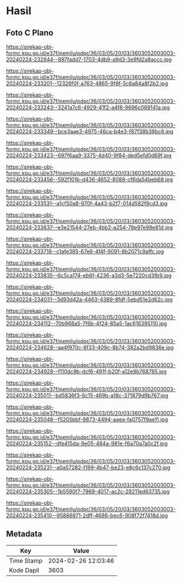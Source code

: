 # Hasil

## Foto C Plano

https://sirekap-obj-formc.kpu.go.id/e37f/pemilu/pdpr/36/03/05/20/03/3603052003003-20240224-232844--897fadd7-1703-4db9-a9d3-3e9fd2a8accc.jpg

https://sirekap-obj-formc.kpu.go.id/e37f/pemilu/pdpr/36/03/05/20/03/3603052003003-20240224-233201--12326f0f-a763-4865-9f8f-5c6a84a8f2b2.jpg

https://sirekap-obj-formc.kpu.go.id/e37f/pemilu/pdpr/36/03/05/20/03/3603052003003-20240224-233243--3241a7c6-4929-41f2-a4f8-9696c069141a.jpg

https://sirekap-obj-formc.kpu.go.id/e37f/pemilu/pdpr/36/03/05/20/03/3603052003003-20240224-233349--bce3aae3-4975-46ca-b4e3-f87f38b38bc8.jpg

https://sirekap-obj-formc.kpu.go.id/e37f/pemilu/pdpr/36/03/05/20/03/3603052003003-20240224-233423--697f6aa9-3375-4d40-9f84-ded5efd0d69f.jpg

https://sirekap-obj-formc.kpu.go.id/e37f/pemilu/pdpr/36/03/05/20/03/3603052003003-20240224-233456--592f101b-d436-4652-8088-cf6da54beb68.jpg

https://sirekap-obj-formc.kpu.go.id/e37f/pemilu/pdpr/36/03/05/20/03/3603052003003-20240224-233531--a1cf50a8-970f-4a43-b2f7-014d582f9cd3.jpg

https://sirekap-obj-formc.kpu.go.id/e37f/pemilu/pdpr/36/03/05/20/03/3603052003003-20240224-233637--e3e21544-27eb-4bb2-a254-78e97e98e81d.jpg

https://sirekap-obj-formc.kpu.go.id/e37f/pemilu/pdpr/36/03/05/20/03/3603052003003-20240224-233718--c1afe385-67e6-4f4f-9091-8b2071c9affc.jpg

https://sirekap-obj-formc.kpu.go.id/e37f/pemilu/pdpr/36/03/05/20/03/3603052003003-20240224-233835--6c5ca174-eb6f-4236-a3d3-5e7220cd3fb9.jpg

https://sirekap-obj-formc.kpu.go.id/e37f/pemilu/pdpr/36/03/05/20/03/3603052003003-20240224-234031--3d93d42a-4463-4389-8fdf-5ebd51e2d62c.jpg

https://sirekap-obj-formc.kpu.go.id/e37f/pemilu/pdpr/36/03/05/20/03/3603052003003-20240224-234112--70b968a5-7f6b-4f24-85a5-1ac616395110.jpg

https://sirekap-obj-formc.kpu.go.id/e37f/pemilu/pdpr/36/03/05/20/03/3603052003003-20240224-234628--aa4f970c-8f33-409c-8b74-382a2bd9836e.jpg

https://sirekap-obj-formc.kpu.go.id/e37f/pemilu/pdpr/36/03/05/20/03/3603052003003-20240224-234928--f110dc9b-dcf6-491f-b20f-a12e9b768785.jpg

https://sirekap-obj-formc.kpu.go.id/e37f/pemilu/pdpr/36/03/05/20/03/3603052003003-20240224-235011--bd5836f3-6c15-469b-a18c-371879d9b767.jpg

https://sirekap-obj-formc.kpu.go.id/e37f/pemilu/pdpr/36/03/05/20/03/3603052003003-20240224-235048--f5205bbf-9873-4494-aaea-fa0757f9ae11.jpg

https://sirekap-obj-formc.kpu.go.id/e37f/pemilu/pdpr/36/03/05/20/03/3603052003003-20240224-235152--dfe415da-9e05-484a-981e-f6a70a7a0c2f.jpg

https://sirekap-obj-formc.kpu.go.id/e37f/pemilu/pdpr/36/03/05/20/03/3603052003003-20240224-235231--a0a57282-f199-4b47-be23-e8c6c137c270.jpg

https://sirekap-obj-formc.kpu.go.id/e37f/pemilu/pdpr/36/03/05/20/03/3603052003003-20240224-235305--1b5590f7-7969-4017-ac2c-29211ed63735.jpg

https://sirekap-obj-formc.kpu.go.id/e37f/pemilu/pdpr/36/03/05/20/03/3603052003003-20240224-235410--95886971-2dff-4686-bec6-908f72f7418d.jpg


## Metadata

| Key        | Value               |
| ---------- | ------------------- |
| Time Stamp | 2024-02-26 12:03:46 |
| Kode Dapil | 3603                |



